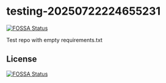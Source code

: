 # testing-20250722224655231
[![FOSSA Status](https://app.fossa.com/api/projects/git%2Bgithub.com%2Fkirogum%2Ftesting-20250722224655231.svg?type=shield)](https://app.fossa.com/projects/git%2Bgithub.com%2Fkirogum%2Ftesting-20250722224655231?ref=badge_shield)

Test repo with empty requirements.txt


## License
[![FOSSA Status](https://app.fossa.com/api/projects/git%2Bgithub.com%2Fkirogum%2Ftesting-20250722224655231.svg?type=large)](https://app.fossa.com/projects/git%2Bgithub.com%2Fkirogum%2Ftesting-20250722224655231?ref=badge_large)